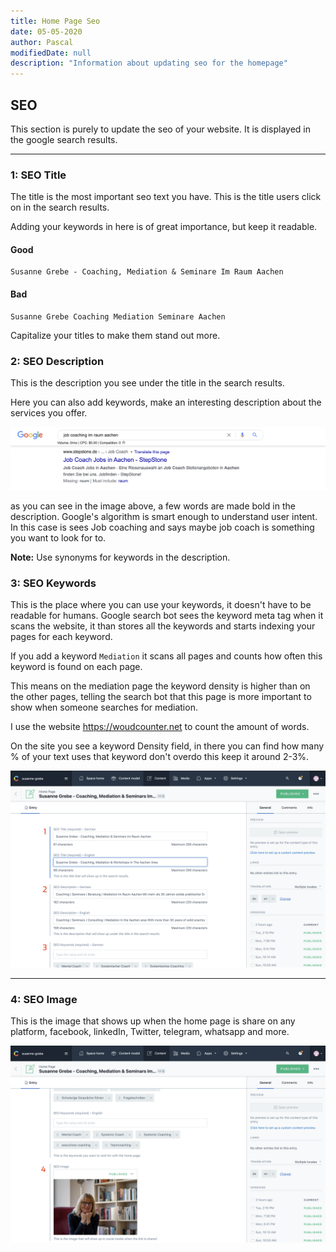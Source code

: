 ```yaml
---
title: Home Page Seo
date: 05-05-2020
author: Pascal
modifiedDate: null
description: "Information about updating seo for the homepage"
---
```


## SEO 

This section is purely to update the seo of your website. It is displayed in the google search results.

---

### 1: SEO Title

The title is the most important seo text you have. This is the title users click on in the search results.

Adding your keywords in here is of great importance, but keep it readable.

#### Good

```
Susanne Grebe - Coaching, Mediation & Seminare Im Raum Aachen
```

#### Bad

```
Susanne Grebe Coaching Mediation Seminare Aachen
```

Capitalize your titles to make them stand out more.

### 2: SEO Description

This is the description you see under the title in the search results.

Here you can also add keywords, make an interesting description about the services you offer. 

![search result](./search-result.png)

as you can see in the image above, a few words are made bold in the description.
Google's algorithm is smart enough to understand user intent. In this case is sees Job coaching and says maybe job coach is something you want to look for to.

__Note:__ Use synonyms for keywords in the description.

### 3: SEO Keywords

This is the place where you can use your keywords, it doesn't have to be readable for humans. Google search bot sees the keyword meta tag when it scans the website, it than stores all the keywords and starts indexing your pages for each keyword.

If you add a keyword `Mediation` it scans all pages and counts how often this keyword is found on each page.

This means on the mediation page the keyword density is higher than on the other pages, telling the search bot that this page is more important to show when someone searches for mediation.

I use the website <a href="https://wordcounter.net" target="_blank" rel="noopener nofollow noreferrer">https://woudcounter.net</a> to count the amount of words.

On the site you see a keyword Density field, in there you can find how many % of your text uses that keyword don't overdo this keep it around 2-3%.

![title description keywords](./home-page-seo-title-description-keywords.png)

---

### 4: SEO Image

This is the image that shows up when the home page is share on any platform, facebook, linkedIn, Twitter, telegram, whatsapp and more.

![image](./home-page-seo-image.png)